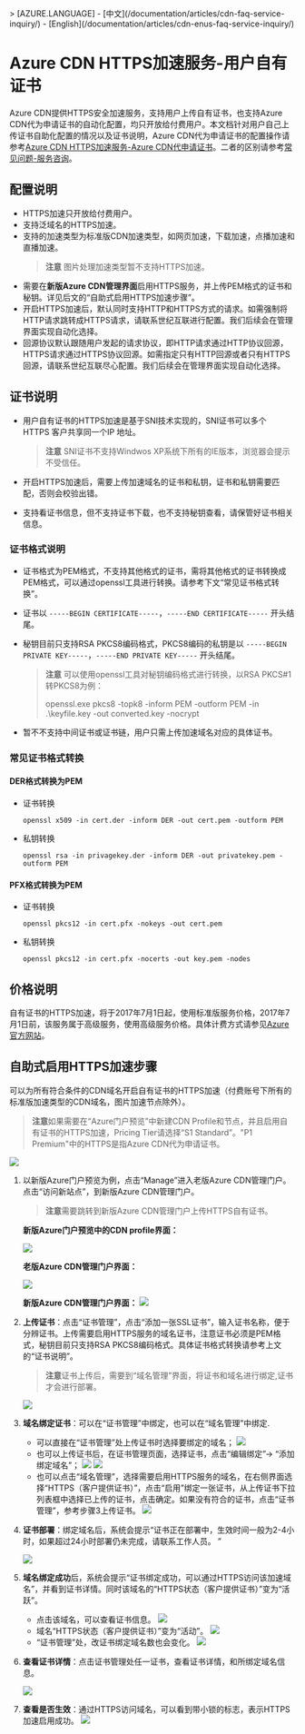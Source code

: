 <properties linkid="dev-net-common-tasks-cdn" urlDisplayName="CDN" pageTitle="Azure CDN HTTPS customer self cert - Azure feature guide" metaKeywords="Azure CDN, Azure CDN, Azure blobs, Azure caching, Azure add-ons, CDN FAQ, CDN常见问题, 回源流量, ICP备案号, CDN默认缓存规则, 回源域名, 订阅, CNAME, 下载加速, Web加速, 网站加速, 流媒体直播加速, VOD加速, 视频点播加速, CDN价格, CDN收费, 技术文档, 帮助文档" description="Find answers to common service consulting or inquiries related to Azure CDN" metaCanonical="" services="" documentationCenter=".NET" title="" authors="" solutions="" manager="" editor="" />
<tags ms.service="cdn"
    ms.date="6/14/2016"
    wacn.date="6/14/2016"
    wacn.lang="cn"
    />
> [AZURE.LANGUAGE]
- [中文](/documentation/articles/cdn-faq-service-inquiry/)
- [English](/documentation/articles/cdn-enus-faq-service-inquiry/) 

# Azure CDN HTTPS加速服务-用户自有证书

Azure CDN提供HTTPS安全加速服务，支持用户上传自有证书，也支持Azure CDN代为申请证书的自动化配置，均只开放给付费用户。本文档针对用户自己上传证书自助化配置的情况以及证书说明，Azure CDN代为申请证书的配置操作请参考[Azure CDN HTTPS加速服务-Azure CDN代申请证书](https://www.azure.cn/documentation/articles/cdn-https-how-to/)。二者的区别请参考[常见问题-服务咨询](https://www.azure.cn/documentation/articles/cdn-faq-service-inquiry/)。


## 配置说明

- HTTPS加速只开放给付费用户。
- 支持泛域名的HTTPS加速。
- 支持的加速类型为标准版CDN加速类型，如网页加速，下载加速，点播加速和直播加速。
     >**注意** 图片处理加速类型暂不支持HTTPS加速。
- 需要在**新版Azure CDN管理界面**启用HTTPS服务，并上传PEM格式的证书和秘钥。详见后文的“自助式启用HTTPS加速步骤”。
- 开启HTTPS加速后，默认同时支持HTTP和HTTPS方式的请求。如需强制将HTTP请求跳转成HTTPS请求，请联系世纪互联进行配置。我们后续会在管理界面实现自动化选择。
- 回源协议默认跟随用户发起的请求协议，即HTTP请求通过HTTP协议回源，HTTPS请求通过HTTPS协议回源。如需指定只有HTTP回源或者只有HTTPS回源，请联系世纪互联尽心配置。我们后续会在管理界面实现自动化选择。


## 证书说明

- 用户自有证书的HTTPS加速是基于SNI技术实现的，SNI证书可以多个HTTPS 客户共享同一个IP 地址。
    >**注意** SNI证书不支持Windwos XP系统下所有的IE版本，浏览器会提示不受信任。

- 开启HTTPS加速后，需要上传加速域名的证书和私钥，证书和私钥需要匹配，否则会校验出错。

- 支持看证书信息，但不支持证书下载，也不支持秘钥查看，请保管好证书相关信息。

### 证书格式说明

- 证书格式为PEM格式，不支持其他格式的证书，需将其他格式的证书转换成PEM格式，可以通过openssl工具进行转换。请参考下文“常见证书格式转换”。
- 证书以 `-----BEGIN CERTIFICATE-----`，`-----END CERTIFICATE-----` 开头结尾。
- 秘钥目前只支持RSA PKCS8编码格式，PKCS8编码的私钥是以 `-----BEGIN PRIVATE KEY-----`，`-----END PRIVATE KEY-----` 开头结尾。
    >**注意**
    >可以使用openssl工具对秘钥编码格式进行转换，以RSA PKCS#1转PKCS8为例：
    >
    >openssl.exe pkcs8 -topk8 -inform PEM -outform PEM -in .\keyfile.key -out converted.key -nocrypt

- 暂不不支持中间证书或证书链，用户只需上传加速域名对应的具体证书。

### 常见证书格式转换

#### DER格式转换为PEM

- 证书转换

    ```shell
    openssl x509 -in cert.der -inform DER -out cert.pem -outform PEM
    ```
- 私钥转换

    ```shell
    openssl rsa -in privagekey.der -inform DER -out privatekey.pem -outform PEM
    ```

#### PFX格式转换为PEM

- 证书转换

    ```shell
    openssl pkcs12 -in cert.pfx -nokeys -out cert.pem
    ```

- 私钥转换

    ```shell
    openssl pkcs12 -in cert.pfx -nocerts -out key.pem -nodes
    ```

## 价格说明

自有证书的HTTPS加速，将于2017年7月1日起，使用标准版服务价格，2017年7月1日前，该服务属于高级服务，使用高级服务价格。具体计费方式请参见[Azure官方网站](https://www.azure.cn/pricing/details/cdn/)。


## 自助式启用HTTPS加速步骤

可以为所有符合条件的CDN域名开启自有证书的HTTPS加速（付费账号下所有的标准版加速类型的CDN域名，图片加速节点除外）。

>**注意**如果需要在“Azure门户预览”中新建CDN Profile和节点，并且启用自有证书的HTTPS加速，Pricing Tier请选择“S1 Standard”。"P1 Premium"中的HTTPS是指Azure CDN代为申请证书。
  
  ![][15]

1. 以新版Azure门户预览为例，点击“Manage”进入老版Azure CDN管理门户。点击“访问新站点”，到新版Azure CDN管理门户。
     >**注意**需要跳转到新版Azure CDN管理门户上传HTTPS自有证书。
    
    **新版Azure门户预览中的CDN profile界面：**

    ![][1]

    **老版Azure CDN管理门户界面：**

    ![][2]

    **新版Azure CDN管理门户界面：**
    ![][3]

2. **上传证书**：点击“证书管理”，点击“添加一张SSL证书”，输入证书名称，便于分辨证书。上传需要启用HTTPS服务的域名证书，注意证书必须是PEM格式，秘钥目前只支持RSA PKCS8编码格式。具体证书格式转换请参考上文的“证书说明”。
     >**注意**证书上传后，需要到“域名管理”界面，将证书和域名进行绑定,证书才会进行部署。
     
    ![][4]

3. **域名绑定证书**：可以在“证书管理”中绑定，也可以在“域名管理”中绑定.
    
    - 可以直接在“证书管理”处上传证书时选择要绑定的域名；
    ![][9]
    - 也可以上传证书后，在证书管理页面，选择证书，点击“编辑绑定”-> “添加绑定域名”；
     ![][5]
     ![][6]
    - 也可以点击“域名管理”，选择需要启用HTTPS服务的域名，在右侧界面选择“HTTPS（客户提供证书）”，点击“启用”绑定一张证书，从上传证书下拉列表框中选择已上传的证书，点击确定。如果没有符合的证书，点击“证书管理”，参考步骤3上传证书。
    ![][8]
4. **证书部署**：绑定域名后，系统会提示“证书正在部署中，生效时间一般为2-4小时，如果超过24小时部署仍未完成，请联系工作人员。 ”

    ![][13]
5. **域名绑定成功**后，系统会提示“证书绑定成功，可以通过HTTPS访问该加速域名”，并看到证书详情。同时该域名的“HTTPS状态（客户提供证书）”变为“活跃”。

    
    - 点击该域名，可以查看证书信息。
    ![][10]
    - 域名“HTTPS状态（客户提供证书）”变为“活动”。
    ![][11]
    - “证书管理”处，改证书绑定域名数也会变化。
    ![][12]

5. **查看证书详情**：点击证书管理处任一证书，查看证书详情，和所绑定域名信息。

    ![][7]
6. **查看是否生效**：通过HTTPS访问域名，可以看到带小锁的标志，表示HTTPS加速启用成功。
    ![][14]   

<!--Image references-->
[1]: ./httpsimage/manage.png
[2]: ./httpsimage/oldportal.png
[3]: ./httpsimage/newportaloverview.png
[4]: ./httpsimage/uploadcert.png
[5]: ./httpsimage/bindcert1.png
[6]: ./httpsimage/bindcert1.1.png
[7]: ./httpsimage/certdetail.png
[8]: ./httpsimage/bindcert2.png
[9]: ./httpsimage/bindcert3.png
[10]: ./httpsimage/success.png
[11]: ./httpsimage/successdomainstatuspng.png
[12]: ./httpsimage/cert4.png
[13]: ./httpsimage/deploying.png
[14]: ./httpsimage/finalaccess.png
[15]: ./httpsimage/ibizapricingtier.png